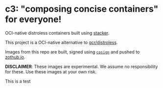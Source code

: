 # c3: "composing concise containers" for everyone!

OCI-native distroless containers built using
[stacker](https://github.com/project-stacker/stacker).

This project is a OCI-native alternative to
[gcr/distroless](https://github.com/GoogleContainerTools/distroless).

Images from this repo are built, signed using
[`cosign`](https://github.com/sigstore/cosign) and pushed to [zothub.io](https://zothub.io).

**DISCLAIMER**: These images are experimental. We assume no responsibility for
these. Use these images at your own risk.

This is a test

